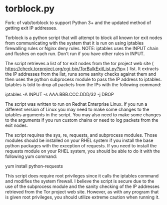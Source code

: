torblock.py
===========

Fork: of vab/torblock to support Python 3+ and the updated method of getting
exit IP addresses.

Torblock is a python script that will attempt to block all known tor exit
nodes from communicating with the system that it is run on using iptables
firewalling rules or Nginx deny rules. 
NOTE: iptables uses the INPUT chain and flushes on each run. Don't run if
you have other rules in INPUT.

The script retrieves a list of tor exit nodes from the tor project web 
site ( https://check.torproject.org/cgi-bin/TorBulkExitList.py?ip=<your IP> ) list. It extracts
the IP addresses from the list, runs some sanity checks against them
and then uses the python subprocess module to pass the IP address to 
iptables. Iptables is told to drop all packets from the IPs with the 
following command:

iptables -A INPUT -s AAA.BBB.CCC.DDD/32 -j DROP

The script was written to run on Redhat Enterprise Linux. If you run a 
different version of Linux you may need to make some changes to the 
iptables arguments in the script. You may also need to make some changes
to the arguments if you run custom chains or need to log packets from the 
exit nodes.

The script requires the sys, re, requests, and subprocess modules. Those
modules should be installed on your RHEL system if you install the base python
packages with the exception of requests. If you need to install the requests
module on your RHEL system, you should be able to do it with the following yum
command:

yum install python-requests 

This script does require root privileges since it calls the iptables command
and modifies the system firewall. I believe the script is secure due to the 
use of the subprocess module and the sanity checking of the IP addresses 
retrieved from the Tor project web site. However, as with any program that is
given root privileges, you should utilize extreme caution when running it.

